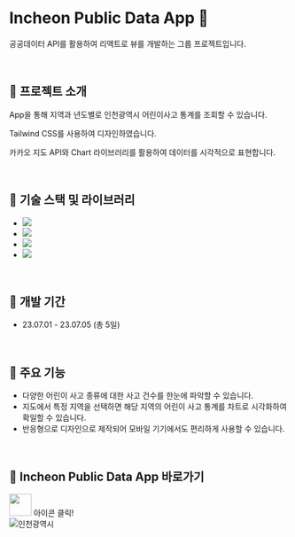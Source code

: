 # Incheon Public Data App &#x1F6B6;

공공데이터 API를 활용하여 리액트로 뷰를 개발하는 그룹 프로젝트입니다.

<br>


## &#128310; 프로젝트 소개

App을 통해 지역과 년도별로 인천광역시 어린이사고 통계를 조회할 수 있습니다. 

Tailwind CSS를 사용하여 디자인하였습니다.

카카오 지도 API와 Chart 라이브러리를 활용하여 데이터를 시각적으로 표현합니다.

<br>


## &#128310; 기술 스택 및 라이브러리

- <img src="https://img.shields.io/badge/React-61DAFB?style=flat-square&logo=React&logoColor=white"/>
- <img src="https://img.shields.io/badge/JavaScript-ECD53F?style=flat-square&logo=JavaScript&logoColor=white"/>
- <img src="https://img.shields.io/badge/HTML5-F46D01?style=flat-square&logo=HTML5&logoColor=white"/>
- <img src="https://img.shields.io/badge/CSS3-2490D7?style=flat-square&logo=CSS3&logoColor=white"/>

<br>


## &#128310; 개발 기간

- 23.07.01 - 23.07.05 (총 5일)

<br>


## &#128310; 주요 기능

- 다양한 어린이 사고 종류에 대한 사고 건수를 한눈에 파악할 수 있습니다.
- 지도에서 특정 지역을 선택하면 해당 지역의 어린이 사고 통계를 차트로 시각화하여 확일할 수 있습니다.
- 반응형으로 디자인으로 제작되어 모바일 기기에서도 편리하게 사용할 수 있습니다.

<br>


## &#128310; Incheon Public Data App 바로가기

[<img src="./public/public_data_logo.ico" width="40" height="40">](https://soyeon1221.github.io/Incheon-public-data) 아이콘 클릭!
<br>
![인천광역시](https://github.com/soyeon1221/Incheon-public-data/assets/121142418/ec842e48-c597-458b-b3a3-9593aa9b023f)

